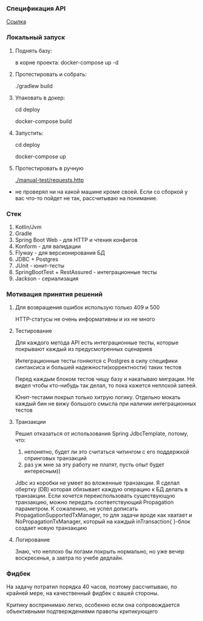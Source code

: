 
### Спецификация API

[Cсылка](./reserv-service/API_spec.md)

### Локальный запуск

1. Поднять базу: 
    
    в корне проекта: docker-compose up -d

1. Протестировать и собрать:
    
    ./gradlew build
    
1. Упаковать в докер:

    сd deploy
    
    docker-compose build
    
1. Запустить:

    cd deploy
    
    docker-compose up
    
2. Протестировать в ручную

    [./manual-test/requests.http](./manual-test/requests.http)

 * не проверял ни на какой машине кроме своей.
 Если со сборкой у вас что-то пойдет не так, рассчитываю на понимание.

### Стек

1. Kotlin/Jvm
1. Gradle
1. Spring Boot Web - для HTTP и чтения конфигов
1. Konform - для валидации
1. Flyway - для версионирования БД
1. JDBC + Postgres
1. JUnit - юнит-тесты
1. SpringBootTest + RestAssured - интеграционные тесты
1. Jackson - сериализация
    
    
### Мотивация принятия решений

1. Для возвращения ошибок использую только 409 и 500

    HTTP-статусы не очень информативны и их не много

2. Тестирование

    Для каждого метода API есть интеграционные тесты,
    которые покрывают каждый из предусмотренных сценариев
    
    Интеграционные тесты гоняются с Postgres в силу специфики
    синтаксиса и большей надежности(корректности) таких тестов
    
    Перед каждым блоком тестов чищу базу и накатываю миграции. 
    Не видел чтобы кто-нибудь так делал, то пока кажется неплохой затеей.
    
    Юнит-тестами покрыл только хитрую логику. 
    Отдельно мокать каждый бин не вижу
    большого смысла при наличии интеграционных тестов

3. Транзакции

    Решил отказаться от использования Spring JdbcTemplate, потому, что:
    
    1. непонятно, будет ли это считаться читингом с его поддержкой спринговых транзакций
    1. раз уж мне за эту работу не платят, пусть опыт будет интересным))
    
    Jdbc из коробки не умеет во вложенные транзакции.
    Я сделал обертку (DB) которая обязывает каждую операцию к БД делать в транзакции.
    Если хочется переиспользовать существующую транзакцию, можно передать соответствующий Propagation параметром.
    К сожалению, не успел дописать PropagationSupportedTxManager, то для задачи вроде как хватает и NoPropagationTxManager,
    который на каждый inTransaction{ }-блок создает новую транзакцию
    
4. Логирование

    Знаю, что неплохо бы логами покрыть нормально, но уже вечер воскресенья,
    а завтра по учебе дедлайн.
    
### Фидбек

На задачу потратил порядка 40 часов,
поэтому рассчитываю, по крайней мере, на качественный фидбек с вашей стороны.

Критику воспринимаю легко,
особенно если она сопровождается объективными подтверждениями правоты критикующего
